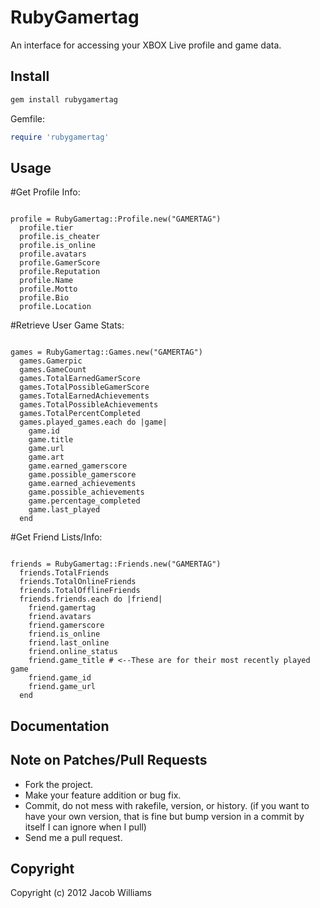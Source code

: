 # RubyGamertag

An interface for accessing your XBOX Live profile and game data.

## Install 

```ruby
gem install rubygamertag
```

Gemfile:

```ruby
require 'rubygamertag'
```

## Usage

#Get Profile Info:
<pre><code>
profile = RubyGamertag::Profile.new("GAMERTAG")
  profile.tier
  profile.is_cheater
  profile.is_online
  profile.avatars
  profile.GamerScore
  profile.Reputation
  profile.Name
  profile.Motto
  profile.Bio
  profile.Location
</code></pre>

#Retrieve User Game Stats:
<pre><code>
games = RubyGamertag::Games.new("GAMERTAG")
  games.Gamerpic
  games.GameCount
  games.TotalEarnedGamerScore
  games.TotalPossibleGamerScore
  games.TotalEarnedAchievements
  games.TotalPossibleAchievements
  games.TotalPercentCompleted
  games.played_games.each do |game|
    game.id
    game.title
    game.url
    game.art
    game.earned_gamerscore
    game.possible_gamerscore
    game.earned_achievements
    game.possible_achievements
    game.percentage_completed
    game.last_played
  end
</code></pre>

#Get Friend Lists/Info:
<pre><code>
friends = RubyGamertag::Friends.new("GAMERTAG")
  friends.TotalFriends
  friends.TotalOnlineFriends
  friends.TotalOfflineFriends
  friends.friends.each do |friend|
    friend.gamertag
    friend.avatars
    friend.gamerscore
    friend.is_online
    friend.last_online
    friend.online_status
    friend.game_title # <--These are for their most recently played game
    friend.game_id
    friend.game_url
  end
</code></pre>

## Documentation
    
## Note on Patches/Pull Requests

 * Fork the project.
 * Make your feature addition or bug fix.
 * Commit, do not mess with rakefile, version, or history. (if you want to have your own version, that is fine but bump version in a commit by itself I can ignore when I pull)
 * Send me a pull request.
 

## Copyright

Copyright (c) 2012 Jacob Williams